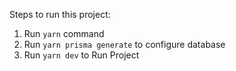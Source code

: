 Steps to run this project:

1. Run `yarn` command
2. Run `yarn prisma generate` to configure database
3. Run `yarn dev` to Run Project

